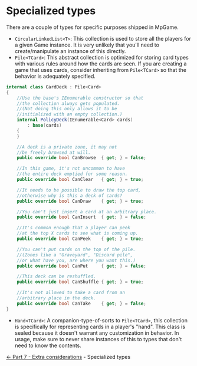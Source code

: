 ﻿Specialized types
=================

There are a couple of types for specific purposes shipped in MpGame.

* `CircularLinkedList<T>`: This collection is used to store all the players
for a given Game instance. It is very unlikely that you'll need to create/manipulate
an instance of this directly.
* `Pile<TCard>`: This abstract collection is optimized for storing card types with various
rules around how the cards are seen. If you are creating a game that uses cards,
consider inheriting from `Pile<TCard>` so that the behavior is adequately specified.
```cs
internal class CardDeck : Pile<Card>
{
    //Use the base's IEnumerable constructor so that
    //the collection always gets populated.
    //(Not doing this only allows it to be
    //initialized with an empty collection.)
    internal PolicyDeck(IEnumerable<Card> cards)
        : base(cards)
    {
    }

    //A deck is a private zone, it may not
    //be freely browsed at will.
    public override bool CanBrowse  { get; } = false;

    //In this game, it's not uncommon to have
    //the entire deck emptied for some reason.
    public override bool CanClear   { get; } = true;

    //It needs to be possible to draw the top card,
    //otherwise why is this a deck of cards?
    public override bool CanDraw    { get; } = true;

    //You can't just insert a card at an arbitrary place.
    public override bool CanInsert  { get; } = false;

    //It's common enough that a player can peek
    //at the top X cards to see what is coming up.
    public override bool CanPeek    { get; } = true;

    //You can't put cards on the top of the pile.
    //(Zones like a "Graveyard", "Discard pile",
    //or what have you, are where you want this.)
    public override bool CanPut     { get; } = false;

    //This deck can be reshuffled.
    public override bool CanShuffle { get; } = true;

    //It's not allowed to take a card from an
    //arbitrary place in the deck.
    public override bool CanTake    { get; } = false;
}
```
* `Hand<TCard>`: A companion-type-of-sorts to `Pile<TCard>`, this collection is specifically
for representing cards in a player's "hand". This class is sealed because it doesn't
warrant any customization in behavior. In usage, make sure to never share instances of this
to types that don't need to know the contents.


[<- Part 7 - Extra considerations](7-ExtraConsiderations.md) - Specialized types
